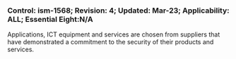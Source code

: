 ### Control: ism-1568; Revision: 4; Updated: Mar-23; Applicability: ALL; Essential Eight:N/A
<p>Applications, ICT equipment and services are chosen from suppliers that have demonstrated a commitment to the security of their products and services.</p>